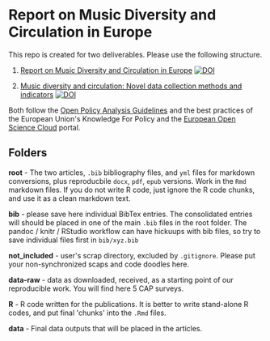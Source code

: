 # Report on Music Diversity and Circulation in Europe

This repo is created for two deliverables. Please use the following structure.

1. [Report on Music Diversity and Circulation in Europe](https://zenodo.org/record/6465114#.YlsMz9pBzIU) [![DOI](https://zenodo.org/badge/DOI/10.5281/zenodo.6465114.svg)](https://doi.org/10.5281/zenodo.6465114)

2. [Music diversity and circulation: Novel data collection methods and indicators](https://doi.org/10.5281/zenodo.6465135) [![DOI](https://zenodo.org/badge/DOI/10.5281/zenodo.6465135.svg)](https://doi.org/10.5281/zenodo.6465135)



Both follow the [Open Policy Analysis Guidelines](http://www.bitss.org/wp-content/uploads/2019/03/OPA-Guidelines.pdf) and the best practices of the European Union's Knowledge For Policy and the [European Open Science Cloud](https://eosc-portal.eu/) portal.

## Folders

**root** - The two articles, `.bib` bibliography files, and `yml` files for markdown conversions, plus reproducbile `docx`, `pdf`, `epub` versions. Work in the `Rmd` markdown files. If you do not write R code, just ignore the R code chunks, and use it as a clean markdown text.

**bib** - please save here individual BibTex entries.  The consolidated entries will should be placed in one of the main `.bib` files in the root folder. The pandoc / knitr / RStudio workflow can have hickuups with bib files, so try to save individual files first in `bib/xyz.bib`

**not_included** - user's scrap directory, excluded by `.gitignore`.  Please put your non-synchronized scaps and code doodles here.

**data-raw** - data as downloaded, received, as a starting point of our reproducible work. You will find here 5 CAP surveys.

**R** - R code written for the publications.  It is better to write stand-alone R codes, and put final 'chunks' into the `.Rmd` files.

**data** - Final data outputs that will be placed in the articles.



